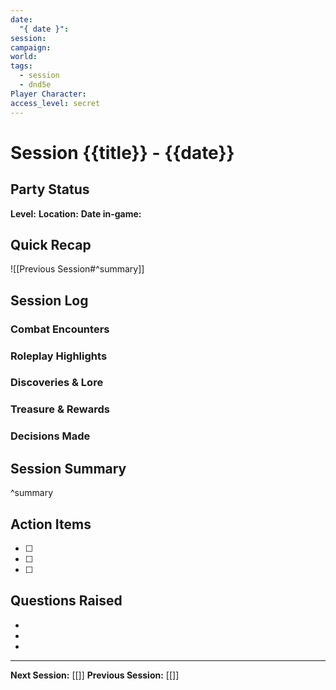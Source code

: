 ```yaml
---
date:
  "{ date }": 
session: 
campaign: 
world: 
tags:
  - session
  - dnd5e
Player Character: 
access_level: secret
---
```

# Session {{title}} - {{date}}

## Party Status
**Level:** 
**Location:** 
**Date in-game:** 

## Quick Recap
![[Previous Session#^summary]]

## Session Log

### Combat Encounters


### Roleplay Highlights


### Discoveries & Lore


### Treasure & Rewards


### Decisions Made


## Session Summary
^summary

## Action Items
- [ ] 
- [ ] 
- [ ] 

## Questions Raised
- 
- 
- 

---
**Next Session:** [[]]
**Previous Session:** [[]]